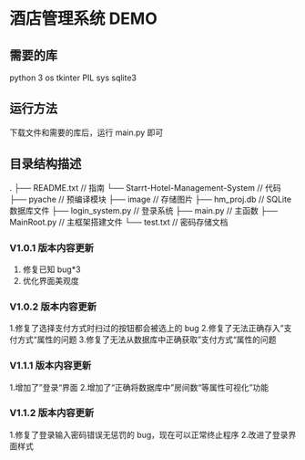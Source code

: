 # 酒店管理系统 DEMO

## 需要的库

python 3
os
tkinter
PIL
sys
sqlite3

## 运行方法

下载文件和需要的库后，运行 main.py 即可

## 目录结构描述

.
├── README.txt              // 指南
└── Starrt-Hotel-Management-System   // 代码
    ├── pyache                  // 预编译模块
    ├── image                   // 存储图片
    ├── hm_proj.db              // SQLite 数据库文件
    ├── login_system.py         // 登录系统
    ├── main.py                 // 主函数
    ├── MainRoot.py             // 主框架搭建文件
    └── test.txt                // 密码存储文档

### V1.0.1 版本内容更新

1. 修复已知 bug\*3
2. 优化界面美观度

### V1.0.2 版本内容更新

1.修复了选择支付方式时扫过的按钮都会被选上的 bug 
2.修复了无法正确存入”支付方式“属性的问题 
3.修复了无法从数据库中正确获取”支付方式“属性的问题

### V1.1.1 版本内容更新

1.增加了”登录“界面 
2.增加了“正确将数据库中”房间数“等属性可视化”功能

### V1.1.2 版本内容更新

1.修复了登录输入密码错误无惩罚的 bug，现在可以正常终止程序 
2.改进了登录界面样式
